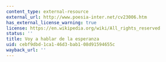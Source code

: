```yaml
---
content_type: external-resource
external_url: http://www.poesia-inter.net/cv23006.htm
has_external_license_warning: true
license: https://en.wikipedia.org/wiki/All_rights_reserved
status: ''
title: Voy a hablar de la esperanza
uid: cebf9dbd-1ca1-46d3-bab1-08d91594655c
wayback_url: ''
---
```

